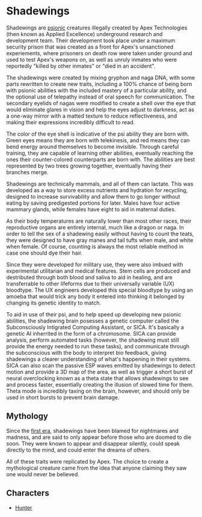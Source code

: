 # Shadewings

Shadewings are [psionic](magic.md) creatures illegally created by Apex Technologies (then known as Applied Excellence) underground research and development team. Their development took place under a maximum security prison that was created as a front for Apex's unsanctioned experiements, where prisoners on death row were taken under ground and used to test Apex's weapons on, as well as unruly inmates who were reportedly "killed by other inmates" or "died in an accident".

The shadewings were created by mixing gryphon and naga DNA, with some parts rewritten to create new traits, including a 100% chance of being born with psionic abilities with the included mastery of a particular ability, and the optional use of telepathy instead of oral speech for communication. The secondary eyelids of nagas were modified to create a shell over the eye that would eliminate glares in vision and help the eyes adjust to darkness, act as a one-way mirror with a matted texture to reduce reflectiveness, and making their expressions incredibly difficult to read.

The color of the eye shell is indicative of the psi ability they are born with. Green eyes means they are born with telekinesis, and red means they can bend energy around themselves to become invisible. Through careful training, they are capable of learning other abilities, eventually reaching the ones their counter-colored counterparts are born with. The abilities are best represented by two trees growing together, eventually having their branches merge.

Shadewings are technically mammals, and all of them can lactate. This was developed as a way to store excess nutrients and hydration for recycling, designed to increase survivability and allow them to go longer without eating by saving predigested portions for later. Males have four active mammary glands, while females have eight to aid in maternal duties.

As their body temperatures are naturally lower than most other races, their reproductive organs are entirely internal, much like a dragon or naga. In order to tell the sex of a shadewing easily without having to count the teats, they were designed to have gray manes and tail tufts when male, and white when female. Of course, counting is always the most reliable method in case one should dye their hair.

Since they were developed for military use, they were also imbued with experimental utilitarian and medical features. Stem cells are produced and destributed through both blood and saliva to aid in healing, and are transferrable to other lifeforms due to their universally variable (UX) bloodtype. The UX engineers developed this special bloodtype by using an amoeba that would trick any body it entered into thinking it belonged by changing its genetic identity to match.

To aid in use of their psi, and to help speed up developing new psionic abilities, the shadewing brain posesses a genetic computer called the Subconsciously Intigrated Computing Assistant, or SICA. It's basically a genetic AI inherrited in the form of a chromosome. SICA can provide analysis, perform automated tasks (however, the shadewing must still provide the energy needed to run these tasks), and communicate through the subconscious with the body to interpret bio feedback, giving shadewings a clearer understanding of what's happening in their systems. SICA can also scan the passive ESP waves emitted by shadewings to detect motion and provide a 3D map of the area, as well as trigger a short burst of neural overclocking known as a theta state that allows shadewings to see and process faster, essentially creating the illusion of slowed time for them. Theta mode is incredibly taxing on the brain, however, and should only be used in short bursts to prevent brain damage.

## Mythology

Since the [first era](history.md), shadewings have been blamed for nightmares and madness, and are said to only appear before those who are doomed to die soon. They were known to appear and disappear silently, could speak directly to the mind, and could enter the dreams of others.

All of these traits were replicated by Apex. The choice to create a mythological creature came from the idea that anyone claiming they saw one would never be believed.

## Characters

* [Hunter](hunter.md)
